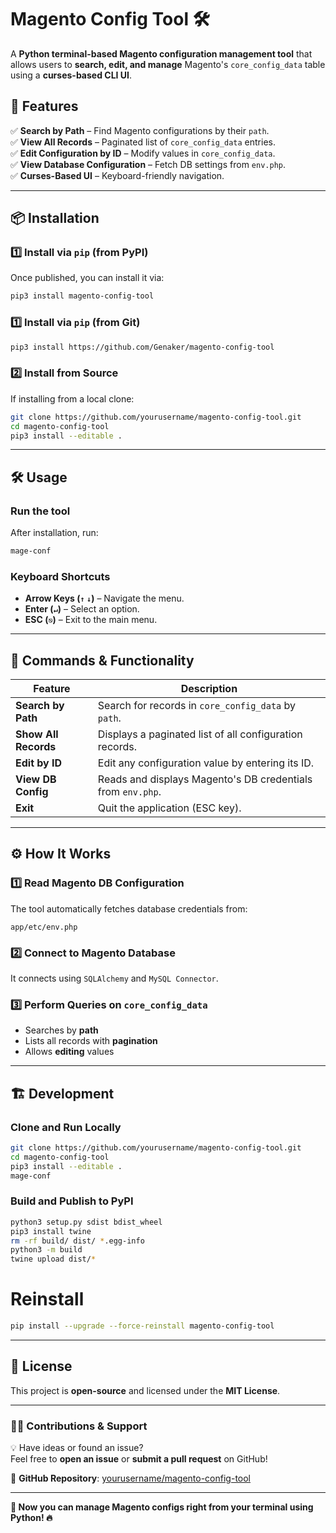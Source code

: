 # Magento Config Tool 🛠️

A **Python terminal-based Magento configuration management tool** that allows users to **search, edit, and manage** Magento's `core_config_data` table using a **curses-based CLI UI**.

## 🚀 Features
✅ **Search by Path** – Find Magento configurations by their `path`.  
✅ **View All Records** – Paginated list of `core_config_data` entries.  
✅ **Edit Configuration by ID** – Modify values in `core_config_data`.  
✅ **View Database Configuration** – Fetch DB settings from `env.php`.  
✅ **Curses-Based UI** – Keyboard-friendly navigation.  

---

## 📦 Installation

### 1️⃣ **Install via `pip` (from PyPI)**
Once published, you can install it via:
```sh
pip3 install magento-config-tool
```
### 1️⃣ **Install via `pip` (from Git)**
```sh
pip3 install https://github.com/Genaker/magento-config-tool
```

### 2️⃣ **Install from Source**
If installing from a local clone:
```sh
git clone https://github.com/yourusername/magento-config-tool.git
cd magento-config-tool
pip3 install --editable .
```

---

## 🛠 **Usage**

### **Run the tool**
After installation, run:
```sh
mage-conf
```

### **Keyboard Shortcuts**
- **Arrow Keys (`↑` `↓`)** – Navigate the menu.
- **Enter (`↵`)** – Select an option.
- **ESC (`⎋`)** – Exit to the main menu.

---

## 📂 **Commands & Functionality**
| Feature               | Description |
|----------------------|------------|
| **Search by Path** | Search for records in `core_config_data` by `path`. |
| **Show All Records** | Displays a paginated list of all configuration records. |
| **Edit by ID** | Edit any configuration value by entering its ID. |
| **View DB Config** | Reads and displays Magento's DB credentials from `env.php`. |
| **Exit** | Quit the application (ESC key). |

---

## ⚙️ **How It Works**
### **1️⃣ Read Magento DB Configuration**
The tool automatically fetches database credentials from:
```
app/etc/env.php
```
### **2️⃣ Connect to Magento Database**
It connects using `SQLAlchemy` and `MySQL Connector`.

### **3️⃣ Perform Queries on `core_config_data`**
- Searches by **path**
- Lists all records with **pagination**
- Allows **editing** values

---

## 🏗 **Development**
### **Clone and Run Locally**
```sh
git clone https://github.com/yourusername/magento-config-tool.git
cd magento-config-tool
pip3 install --editable .
mage-conf
```

### **Build and Publish to PyPI**
```sh
python3 setup.py sdist bdist_wheel
pip3 install twine
rm -rf build/ dist/ *.egg-info
python3 -m build
twine upload dist/*
```

# Reinstall
```sh
pip install --upgrade --force-reinstall magento-config-tool
```

---

## 📝 **License**
This project is **open-source** and licensed under the **MIT License**.

---

### 👨‍💻 **Contributions & Support**
💡 Have ideas or found an issue?  
Feel free to **open an issue** or **submit a pull request** on GitHub!  

🔗 **GitHub Repository**: [yourusername/magento-config-tool](https://github.com/yourusername/magento-config-tool)

---
**🚀 Now you can manage Magento configs right from your terminal using Python! 🔥**

